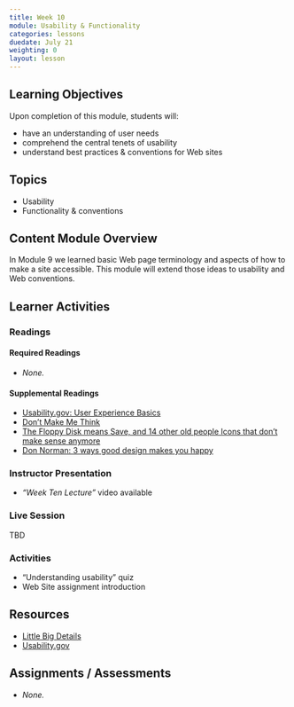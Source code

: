 ```yaml
---
title: Week 10
module: Usability & Functionality
categories: lessons
duedate: July 21
weighting: 0
layout: lesson
---
```


## Learning Objectives

Upon completion of this module, students will:

- have an understanding of user needs
- comprehend the central tenets of usability
- understand best practices & conventions for Web sites 

## Topics

- Usability
- Functionality & conventions

## Content Module Overview

In Module 9 we learned basic Web page terminology and aspects of how to make a site accessible. This module will extend those ideas to usability and Web conventions.

## Learner Activities

### Readings

#### Required Readings

- _None._

#### Supplemental Readings

- [Usability.gov: User Experience Basics](http://www.usability.gov/what-and-why/user-experience.html)
- [Don’t Make Me Think](https://www.sensible.com/downloads/DMMT-Revisited-sample-chapter.pdf)
- [The Floppy Disk means Save, and 14 other old people Icons that don’t make sense anymore](http://www.hanselman.com/blog/TheFloppyDiskMeansSaveAnd14OtherOldPeopleIconsThatDontMakeSenseAnymore.aspx)
- [Don Norman: 3 ways good design makes you happy](http://www.ted.com/talks/don_norman_on_design_and_emotion?language=en)

### Instructor Presentation

- _“Week Ten Lecture”_ video available

### Live Session

TBD

### Activities

- “Understanding usability” quiz
- Web Site assignment introduction

## Resources

- [Little Big Details](http://littlebigdetails.com/)
- [Usability.gov](http://www.usability.gov/)

## Assignments / Assessments

- _None._
                                                        


